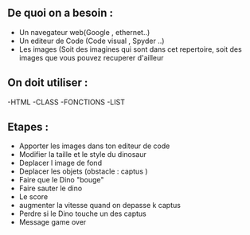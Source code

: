 ## De quoi on a besoin :
- Un navegateur web(Google , ethernet..)
- Un editeur de Code (Code visual , Spyder ..)
- Les images (Soit des imagines qui sont dans cet repertoire, soit des images que vous pouvez recuperer d'ailleur



## On doit utiliser :
-HTML
-CLASS
-FONCTIONS
-LIST 



## Etapes :
- Apporter les images dans ton editeur de code
- Modifier la taille et le style du dinosaur 
- Deplacer l image de fond
- Deplacer les objets (obstacle : captus )
- Faire que le Dino "bouge"
- Faire sauter le dino
- Le score
- augmenter la vitesse quand on depasse k captus 
- Perdre si le Dino touche un des captus
- Message game over

